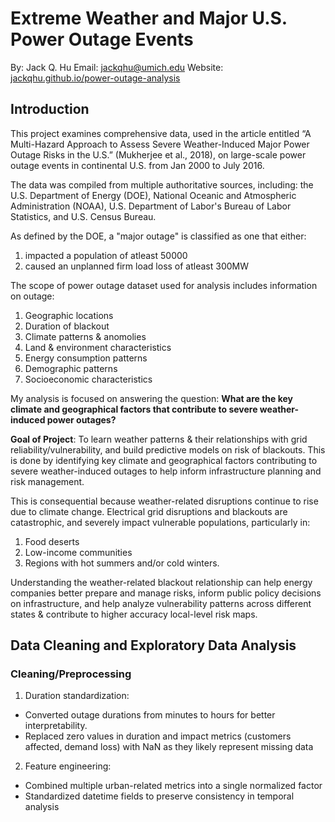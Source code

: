# Extreme Weather and Major U.S. Power Outage Events

By: Jack Q. Hu
Email: jackqhu@umich.edu
Website: [jackqhu.github.io/power-outage-analysis](https://jackqhu.github.io/power-outage-analysis)

## Introduction
This project examines comprehensive data, used in the article entitled “A Multi-Hazard Approach to Assess Severe Weather-Induced Major Power Outage Risks in the U.S.” (Mukherjee et al., 2018), on large-scale power outage events in continental U.S. from Jan 2000 to July 2016.

The data was compiled from multiple authoritative sources, including: the U.S. Department of Energy (DOE), National Oceanic and Atmospheric Administration (NOAA), U.S. Department of Labor's Bureau of Labor Statistics, and U.S. Census Bureau.

As defined by the DOE, a "major outage" is classified as one that either:
1) impacted a population of atleast 50000
2) caused an unplanned firm load loss of atleast 300MW

The scope of power outage dataset used for analysis includes information on outage: 
1) Geographic locations
2) Duration of blackout
3) Climate patterns & anomolies
4) Land & environment characteristics
5) Energy consumption patterns
6) Demographic patterns
7) Socioeconomic characteristics

My analysis is focused on answering the question: **What are the key climate and geographical factors that contribute to severe weather-induced power outages?**

**Goal of Project**: To learn weather patterns & their relationships with grid reliability/vulnerability, and build predictive models on risk of blackouts.
This is done by identifying key climate and geographical factors contributing to severe weather-induced outages to help inform infrastructure planning and risk management.

This is consequential because weather-related disruptions continue to rise due to climate change. 
Electrical grid disruptions and blackouts are catastrophic, and severely impact vulnerable populations, particularly in:
1) Food deserts
2) Low-income communities
3) Regions with hot summers and/or cold winters.

Understanding the weather-related blackout relationship can help energy companies better prepare and manage risks, inform public policy decisions on infrastructure, and help analyze vulnerability patterns across different states & contribute to higher accuracy local-level risk maps.

## Data Cleaning and Exploratory Data Analysis

### Cleaning/Preprocessing

1. Duration standardization:
- Converted outage durations from minutes to hours for better interpretability.
- Replaced zero values in duration and impact metrics (customers affected, demand loss) with NaN as they likely represent missing data

2. Feature engineering:
- Combined multiple urban-related metrics into a single normalized factor
- Standardized datetime fields to preserve consistency in temporal analysis

